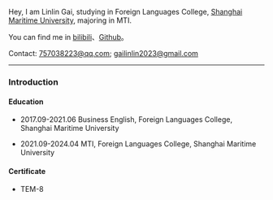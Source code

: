 Hey, I am Linlin Gai, studying in Foreign Languages College, [Shanghai Maritime University](https://www.shmtu.edu.cn/), majoring in MTI.

You can find me in [bilibili](https://space.bilibili.com/326423450?spm_id_from=333.999.0.0)、[Github](https://github.com/gailinlin)。

Contact: 757038223@qq.com; gailinlin2023@gmail.com

---

### Introduction

#### Education

* 2017.09-2021.06   Business English, Foreign Languages College, Shanghai Maritime University  

* 2021.09-2024.04   MTI, Foreign Languages College, Shanghai Maritime University  

#### Certificate

* TEM-8
